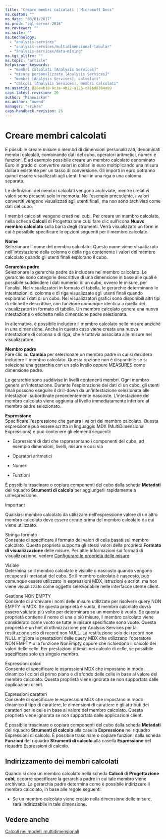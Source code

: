 ```yaml
---
title: "Creare membri calcolati | Microsoft Docs"
ms.custom: ""
ms.date: "03/01/2017"
ms.prod: "sql-server-2016"
ms.reviewer: ""
ms.suite: ""
ms.technology: 
  - "analysis-services"
  - "analysis-services/multidimensional-tabular"
  - "analysis-services/data-mining"
ms.tgt_pltfrm: ""
ms.topic: "article"
helpviewer_keywords: 
  - "membri calcolati [Analysis Services]"
  - "misure personalizzate [Analysis Services]"
  - "membri [Analysis Services], calcolati"
  - "calcoli [Analysis Services], membri calcolati"
ms.assetid: 820e4b18-9c3a-4b12-a126-ca16d8364a00
caps.latest.revision: 26
author: "Minewiskan"
ms.author: "owend"
manager: "erikre"
caps.handback.revision: 26
---
```

# Creare membri calcolati
  È possibile creare misure o membri di dimensioni personalizzati, denominati membri calcolati, combinando dati del cubo, operatori aritmetici, numeri e funzioni. È ad esempio possibile creare un membro calcolato denominato Euro in grado di convertire valori in dollari in euro moltiplicando una misura dollaro esistente per un tasso di conversione. Gli importi in euro potranno quindi essere visualizzati agli utenti finali in una riga o una colonna separata.  
  
 Le definizioni dei membri calcolati vengono archiviate, mentre i relativi valori sono presenti solo in memoria. Nell'esempio precedente, i valori convertiti vengono visualizzati agli utenti finali, ma non sono archiviati come dati del cubo.  
  
 I membri calcolati vengono creati nei cubi. Per creare un membro calcolato, nella scheda **Calcoli** di Progettazione cubi fare clic sull'icona **Nuovo membro calcolato** sulla barra degli strumenti. Verrà visualizzato un form in cui è possibile specificare le opzioni seguenti per il membro calcolato.  
  
 **Nome**  
 Selezionare il nome del membro calcolato. Questo nome viene visualizzato nell'intestazione della colonna o della riga contenente i valori del membro calcolato quando gli utenti finali esplorano il cubo.  
  
 **Gerarchia padre**  
 Selezionare la gerarchia padre da includere nel membro calcolato. Le gerarchie sono categorie descrittive di una dimensione in base alle quali è possibile suddividere i dati numerici di un cubo, ovvero le misure, per l'analisi. Nei visualizzatori in formato di tabella, le gerarchie determinano le intestazioni di colonna e di riga visualizzate agli utenti finali quando esplorano i dati di un cubo. Nei visualizzatori grafici sono disponibili altri tipi di etichette descrittive, con funzione comunque identica a quella dei visualizzatori in formato di tabella. Un membro calcolato genera una nuova intestazione o etichetta nella dimensione padre selezionata.  
  
 In alternativa, è possibile includere il membro calcolato nelle misure anziché in una dimensione. Anche in questo caso viene creata una nuova intestazione di colonna o di riga, che è tuttavia associata alle misure nel visualizzatore.  
  
 **Membro padre**  
 Fare clic su **Cambia** per selezionare un membro padre in cui si desidera includere il membro calcolato. Questa opzione non è disponibile se si seleziona una gerarchia con un solo livello oppure MEASURES come dimensione padre.  
  
 Le gerarchie sono suddivise in livelli contenenti membri. Ogni membro genera un'intestazione. Durante l'esplorazione dei dati di un cubo, gli utenti finali possono eseguire il drill-down da un'intestazione selezionata alle intestazioni subordinate precedentemente nascoste. L'intestazione del membro calcolato viene aggiunta al livello immediatamente inferiore al membro padre selezionato.  
  
 **Espressione**  
 Specificare l'espressione che genera i valori del membro calcolato. Questa espressione può essere scritta in linguaggio MDX (MultiDimensional Expressions) e può contenere gli elementi seguenti:  
  
-   Espressioni di dati che rappresentano i componenti del cubo, ad esempio dimensioni, livelli, misure e così via  
  
-   Operatori aritmetici  
  
-   Numeri  
  
-   Funzioni  
  
 È possibile trascinare o copiare componenti del cubo dalla scheda **Metadati** del riquadro **Strumenti di calcolo** per aggiungerli rapidamente a un'espressione.  
  
> [!IMPORTANT]  
>  Qualsiasi membro calcolato da utilizzare nell'espressione valore di un altro membro calcolato deve essere creato prima del membro calcolato da cui viene utilizzato.  
  
 Stringa formato  
 Consente di specificare il formato dei valori di cella basati sul membro calcolato. Questa proprietà supporta gli stessi valori della proprietà **Formato di visualizzazione** delle misure. Per altre informazioni sui formati di visualizzazione, vedere [Configurare le proprietà delle misure](../../analysis-services/multidimensional-models/configure-measure-properties.md).  
  
 Visible  
 Determina se il membro calcolato è visibile o nascosto quando vengono recuperati i metadati del cubo. Se il membro calcolato è nascosto, può comunque essere utilizzato in espressioni MDX, istruzioni e script, ma non viene visualizzato come oggetto selezionabile nelle interfacce utente client.  
  
 Gestione NON EMPTY  
 Consente di archiviare i nomi delle misure utilizzate per risolvere query NON EMPTY in MDX. Se questa proprietà è vuota, il membro calcolato dovrà essere valutato più volte per determinare se un membro è vuoto. Se questa proprietà contiene il nome di una o più misure, il membro calcolato viene considerato come vuoto se tutte le misure specificate sono vuote. Questa proprietà è un hint di ottimizzazione per Analysis Services per la restituzione solo di record non NULL. La restituzione solo dei record non NULL migliora le prestazioni delle query MDX che utilizzano l'operatore NON EMPTY o la funzione NonEmpty oppure che richiedono il calcolo dei valori delle celle. Per prestazioni ottimali nei calcolo di celle, se possibile specificare solo un singolo membro.  
  
 Espressioni colori  
 Consente di specificare le espressioni MDX che impostano in modo dinamico i colori di primo piano e di sfondo delle celle in base al valore del membro calcolato. Questa proprietà viene ignorata se non supportata dalle applicazioni client.  
  
 Espressioni caratteri  
 Consente di specificare le espressioni MDX che impostano in modo dinamico il tipo di carattere, le dimensioni di carattere e gli attributi dei caratteri per le celle in base al valore del membro calcolato. Questa proprietà viene ignorata se non supportata dalle applicazioni client.  
  
 È possibile trascinare o copiare componenti del cubo dalla scheda **Metadati** del riquadro **Strumenti di calcolo** alla casella **Espressione** nel riquadro Espressioni di calcolo. È possibile trascinare o copiare funzioni dalla scheda **Funzioni** del riquadro **Strumenti di calcolo** alla casella **Espressione** nel riquadro Espressioni di calcolo.  
  
## Indirizzamento dei membri calcolati  
 Quando si crea un membro calcolato nella scheda **Calcoli** di **Progettazione cubi**, occorre specificare la gerarchia padre in cui tale membro viene archiviato. La gerarchia padre determina come è possibile indirizzare il membro calcolato, in base alle regole seguenti:  
  
-   Se un membro calcolato viene creato nella dimensione delle misure, sarà indirizzabile in tale dimensione.  
  
## Vedere anche  
 [Calcoli nei modelli multidimensionali](../../analysis-services/multidimensional-models/calculations-in-multidimensional-models.md)  
  
  